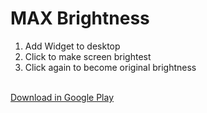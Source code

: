 MAX Brightness
=========
1. Add Widget to desktop<br/>
2. Click to make screen brightest<br/>
3. Click again to become original brightness<br/>
<br />
<a href="https://play.google.com/store/apps/details?id=net.brightest" target="_new">Download in Google Play</a>
